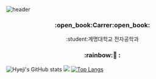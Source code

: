 
<!--
**phj9908/phj9908** is a ✨ _special_ ✨ repository because its `README.md` (this file) appears on your GitHub profile.

Here are some ideas to get you started:

- 🔭 I’m currently working on ...
- 🌱 I’m currently learning ...
- 👯 I’m looking to collaborate on ...
- 🤔 I’m looking for help with ...
-->
![header](https://capsule-render.vercel.app/api?type=rounded&color=auto&height=200&section=header&text=HyeJi's%20Repository&fontSize=90)
<h3 align="center">:open_book:Carrer:open_book:</h3>
<p align="center">:student:계명대학교 전자공학과</p>

<h3 align="center">:rainbow:🌱  :</h3>

![Hyeji's GitHub stats](https://github-readme-stats.vercel.app/api?username=phj9908&show_icons=true&theme=dracula)
<img src="http://mazandi.herokuapp.com/api?handle=phj9908&theme=merko"/>
[![Top Langs](https://github-readme-stats.vercel.app/api/top-langs/?username=phj9908)](https://github.com/anuraghazra/github-readme-stats)

